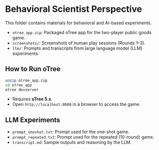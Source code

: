 # Behavioral Scientist Perspective

This folder contains materials for behavioral and AI-based experiments.

- `otree_app.zip`: Packaged oTree app for the two-player public goods game.
- `screenshots/`: Screenshots of human play sessions (Rounds 1–3).
- `llm/`: Prompts and transcripts from large language model (LLM) experiments.

## How to Run oTree

```bash
unzip otree_app.zip
cd otree_app
otree devserver
```

- Requires **oTree 5.x**.
- Open `http://localhost:8000` in a browser to access the game.

## LLM Experiments

- `prompt_oneshot.txt`: Prompt used for the one-shot game.
- `prompt_repeated.txt`: Prompt used for the repeated (10-round) game.
- `transcript.md`: Sample outputs and reasoning by the LLM.
